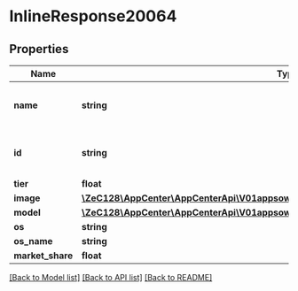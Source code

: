 # InlineResponse20064

## Properties
Name | Type | Description | Notes
------------ | ------------- | ------------- | -------------
**name** | **string** | The name of the device model and OS version | [optional] 
**id** | **string** | The unique id of the device configuration | [optional] 
**tier** | **float** | The tier | [optional] 
**image** | [**\ZeC128\AppCenter\AppCenterApi\V01appsownerNameappNamedeviceConfigurationsImage**](V01appsownerNameappNamedeviceConfigurationsImage.md) |  | [optional] 
**model** | [**\ZeC128\AppCenter\AppCenterApi\V01appsownerNameappNamedeviceConfigurationsModel**](V01appsownerNameappNamedeviceConfigurationsModel.md) |  | [optional] 
**os** | **string** |  | [optional] 
**os_name** | **string** |  | [optional] 
**market_share** | **float** |  | [optional] 

[[Back to Model list]](../README.md#documentation-for-models) [[Back to API list]](../README.md#documentation-for-api-endpoints) [[Back to README]](../README.md)


